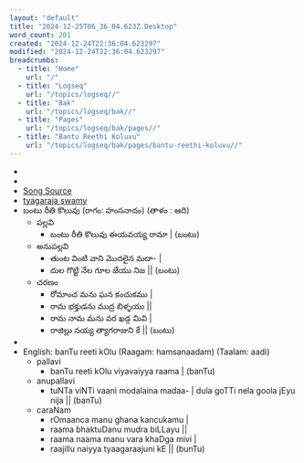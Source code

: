 ```yaml
---
layout: "default"
title: "2024-12-25T06_36_04.623Z.Desktop"
word_count: 201
created: "2024-12-24T22:36:04.623297"
modified: "2024-12-24T22:36:04.623297"
breadcrumbs:
  - title: "Home"
    url: "/"
  - title: "Logseq"
    url: "/topics/logseq//"
  - title: "Bak"
    url: "/topics/logseq/bak//"
  - title: "Pages"
    url: "/topics/logseq/bak/pages//"
  - title: "Bantu Reethi Koluvu"
    url: "/topics/logseq/bak/pages/bantu-reethi-koluvu//"
---
```

-
-
- [Song Source](https://te.wikisource.org/wiki/%E0%B0%AC%E0%B0%82%E0%B0%9F%E0%B1%81_%E0%B0%B0%E0%B1%80%E0%B0%A4%E0%B0%BF_%E0%B0%95%E0%B1%8A%E0%B0%B2%E0%B1%81%E0%B0%B5%E0%B1%81)
- [tyagaraja swamy](pages/tyagaraja-swamy/)
- బంటు రీతి కొలువు (రాగం: హంసనాదం) (తాళం : ఆది)
	- పల్లవి
		- బంటు రీతి కొలువు ఈయవయ్య రామా | (బంటు)
	- అనుపల్లవి
		- తుంట వింటి వాని మొదలైన మదా- |
		- దుల గొట్టి నేల గూల జేయు నిజ || (బంటు)
	- చరణం
		- రోమాంచ మను ఘన కంచుకము |
		- రామ భక్తుడను ముద్ర బిళ్ళయు ||
		- రామ నామ మను వర ఖడ్గ మివి |
		- రాజిల్లు నయ్య త్యాగరాజుని కే || (బంటు)
-
- English: banTu reeti kOlu (Raagam: hamsanaadam) (Taalam: aadi)
	- pallavi
		- banTu reeti kOlu viyavaiyya raama | (banTu)
	- anupallavi
		- tuNTa viNTi vaani modalaina madaa- | dula goTTi nela goola jEyu nija || (banTu)
	- caraNam
		- rOmaanca manu ghana kancukamu |
		- raama bhaktuDanu mudra biLLayu ||
		- raama naama manu vara khaDga mivi |
		- raajillu naiyya tyaagaraajuni kE || (bunTu)